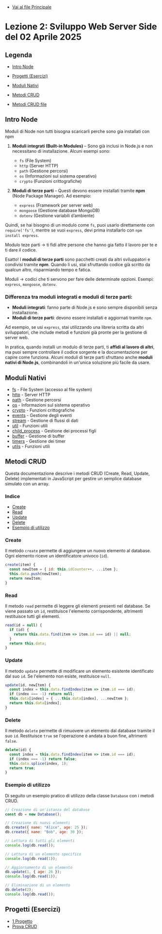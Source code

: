 - [Vai al file Principale](../../Readme.md)

# Lezione 2: Sviluppo Web Server Side del 02 Aprile 2025

## Legenda

- [Intro Node](#intro-node)
- [Progetti (Esercizi)](#progetti-esercizi)
- [Moduli Nativi](#moduli-nativi)
- [Metodi CRUD](#metodi-crud)

- [Metodi CRUD file](Rest.md)

## Intro Node

Moduli di Node non tutti bisogna scaricarli perche sono gia installati con npm

1. **Moduli integrati (Built-in Modules)** – Sono già inclusi in Node.js e non necessitano di installazione. Alcuni esempi sono:

   - `fs` (File System)
   - `http` (Server HTTP)
   - `path` (Gestione percorsi)
   - `os` (Informazioni sul sistema operativo)
   - `crypto` (Funzioni crittografiche)

2. **Moduli di terze parti** – Questi devono essere installati tramite **npm** (Node Package Manager). Ad esempio:
   - `express` (Framework per server web)
   - `mongoose` (Gestione database MongoDB)
   - `dotenv` (Gestione variabili d’ambiente)

Quindi, se hai bisogno di un modulo come `fs`, puoi usarlo direttamente con `require('fs')`, mentre se vuoi `express`, devi prima installarlo con `npm install express`.

Modulo teze parti -> ti fidi altre persone che hanno gia fatto il lavoro per te e ti dare il codice.

Esatto! I **moduli di terze parti** sono pacchetti creati da altri sviluppatori e condivisi tramite **npm**. Quando li usi, stai sfruttando codice già scritto da qualcun altro, risparmiando tempo e fatica.

Moduli -> codici che ti servono per fare delle determinate opzioni. Esempi: `express`, `mongoose`, `dotenv`.

### Differenza tra moduli integrati e moduli di terze parti:

- **Moduli integrati**: fanno parte di Node.js e sono sempre disponibili senza installazione.
- **Moduli di terze parti**: devono essere installati e aggiornati tramite `npm`.

Ad esempio, se usi `express`, stai utilizzando una libreria scritta da altri sviluppatori, che include metodi e funzioni già pronte per la gestione di server web.

In pratica, quando installi un modulo di terze parti, ti **affidi al lavoro di altri**, ma puoi sempre controllare il codice sorgente e la documentazione per capire come funziona. Alcuni moduli di terze parti sfruttano anche **moduli nativi di Node.js**, combinandoli in un'unica soluzione più facile da usare.

## Moduli Nativi

- [fs](https://nodejs.org/api/fs.html) - File System (accesso al file system)
- [http](https://nodejs.org/api/http.html) - Server HTTP
- [path](https://nodejs.org/api/path.html) - Gestione percorsi
- [os](https://nodejs.org/api/os.html) - Informazioni sul sistema operativo
- [crypto](https://nodejs.org/api/crypto.html) - Funzioni crittografiche
- [events](https://nodejs.org/api/events.html) - Gestione degli eventi
- [stream](https://nodejs.org/api/stream.html) - Gestione di flussi di dati
- [util](https://nodejs.org/api/util.html) - Funzioni utili
- [child_process](https://nodejs.org/api/child_process.html) - Gestione dei processi figli
- [buffer](https://nodejs.org/api/buffer.html) - Gestione di buffer
- [timers](https://nodejs.org/api/timers.html) - Gestione dei timer
- [utils](https://nodejs.org/api/util.html) - Funzioni utili

## Metodi CRUD

Questa documentazione descrive i metodi CRUD (Create, Read, Update, Delete) implementati in JavaScript per gestire un semplice database simulato con un array.

### Indice

- [Create](#create)
- [Read](#read)
- [Update](#update)
- [Delete](#delete)
- [Esempio di utilizzo](#esempio-di-utilizzo)

### Create

Il metodo `create` permette di aggiungere un nuovo elemento al database. Ogni elemento riceve un identificatore univoco (`id`).

```javascript
create(item) {
  const newItem = { id: this.idCounter++, ...item };
  this.data.push(newItem);
  return newItem;
}
```

### Read

Il metodo `read` permette di leggere gli elementi presenti nel database. Se viene passato un `id`, restituisce l'elemento corrispondente, altrimenti restituisce tutti gli elementi.

```javascript
read(id = null) {
  if (id) {
    return this.data.find(item => item.id === id) || null;
  }
  return this.data;
}
```

### Update

Il metodo `update` permette di modificare un elemento esistente identificato dal suo `id`. Se l'elemento non esiste, restituisce `null`.

```javascript
update(id, newItem) {
  const index = this.data.findIndex(item => item.id === id);
  if (index === -1) return null;
  this.data[index] = { ...this.data[index], ...newItem };
  return this.data[index];
}
```

### Delete

Il metodo `delete` permette di rimuovere un elemento dal database tramite il suo `id`. Restituisce `true` se l'operazione è andata a buon fine, altrimenti `false`.

```javascript
delete(id) {
  const index = this.data.findIndex(item => item.id === id);
  if (index === -1) return false;
  this.data.splice(index, 1);
  return true;
}
```

### Esempio di utilizzo

Di seguito un esempio pratico di utilizzo della classe `Database` con i metodi CRUD.

```javascript
// Creazione di un'istanza del database
const db = new Database();

// Creazione di nuovi elementi
db.create({ name: "Alice", age: 25 });
db.create({ name: "Bob", age: 30 });

// Lettura di tutti gli elementi
console.log(db.read());

// Lettura di un elemento specifico
console.log(db.read(1));

// Aggiornamento di un elemento
db.update(1, { age: 26 });
console.log(db.read(1));

// Eliminazione di un elemento
db.delete(2);
console.log(db.read());
```

## Progetti (Esercizi)

- [1 Progetto](Progetti/1_Progetto/)
- [Prova CRUD](Progetti/Prova_CRUD/)
